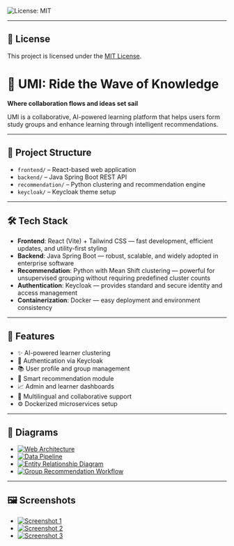 ![License: MIT](https://img.shields.io/badge/License-MIT-yellow.svg)

---

## 📝 License

This project is licensed under the [MIT License](LICENSE).

# 🌊 UMI: Ride the Wave of Knowledge  
**Where collaboration flows and ideas set sail**

UMI is a collaborative, AI-powered learning platform that helps users form study groups and enhance learning through intelligent recommendations.

---

## 📁 Project Structure

- `frontend/` – React-based web application
- `backend/` – Java Spring Boot REST API
- `recommendation/` – Python clustering and recommendation engine
- `keycloak/` – Keycloak theme setup

---

## 🛠 Tech Stack

- **Frontend**: React (Vite) + Tailwind CSS — fast development, efficient updates, and utility-first styling  
- **Backend**: Java Spring Boot — robust, scalable, and widely adopted in enterprise software  
- **Recommendation**: Python with Mean Shift clustering — powerful for unsupervised grouping without requiring predefined cluster counts  
- **Authentication**: Keycloak — provides standard and secure identity and access management  
- **Containerization**: Docker — easy deployment and environment consistency  

---

## 🚀 Features

- ✨ AI-powered learner clustering  
- 🔐 Authentication via Keycloak  
- 📚 User profile and group management  
- 🧠 Smart recommendation module  
- 📈 Admin and learner dashboards  
- 🧩 Multilingual and collaborative support  
- ⚙️ Dockerized microservices setup  

---

## 🔗 Diagrams

- [![Web Architecture](https://i.postimg.cc/rFFp8yRL/Web-Architecture.png)](https://postimg.cc/V5pwg8F7)
- [![Data Pipeline](https://i.postimg.cc/D00RMN0R/Data-Pipeline.png)](https://postimg.cc/K3X9KJn5)
- [![Entity Relationship Diagram](https://i.postimg.cc/yd1Nk7p9/ERD.png)](https://postimg.cc/Ff6v6X4s)
- [![Group Recommendation Workflow](https://i.postimg.cc/RV6Z3sdP/group-recommendation-workflow-Photoroom.png)](https://postimg.cc/N5tcSxWT)

---

## 🖼️ Screenshots

- [![Screenshot 1](https://i.postimg.cc/tJ0V8fN7/image.png)](https://postimg.cc/wyVvmwPd)
- [![Screenshot 2](https://i.postimg.cc/DwhPSWsm/image.png)](https://postimg.cc/QH6TPdfr)
- [![Screenshot 3](https://i.postimg.cc/63P8nPmY/image.png)](https://postimg.cc/G8k31Xry)
